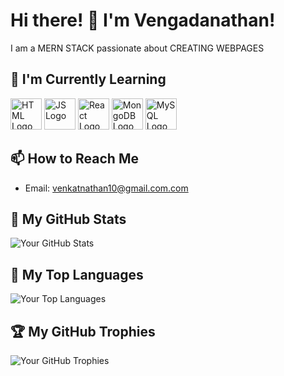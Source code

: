 
# Hi there! 👋 I'm Vengadanathan!

I am a MERN STACK passionate about CREATING WEBPAGES

## 🌱 I'm Currently Learning
<!-- Add HTML logo -->
<img src="https://www.pngitem.com/pimgs/m/23-237369_html5-and-css3-transparent-background-html-logo-hd.png" alt="HTML Logo" width="50" height="50" />

<!-- Add JS logo -->
<img src="https://i0.wp.com/theicom.org/wp-content/uploads/2016/03/js-logo.png?fit=500%2C500&ssl=1&w=640" alt="JS Logo" width="50" height="50" />

<!-- Add React logo -->
<img src="https://miro.medium.com/v2/resize:fit:1400/0*EitUXT-pqbaQSCTt.gif" alt="React Logo" width="50" height="50" />


<!-- Add MongoDB logo -->
<img src="https://w7.pngwing.com/pngs/956/695/png-transparent-mongodb-original-wordmark-logo-icon-thumbnail.png" alt="MongoDB Logo" width="50" height="50" />

<!-- Add MySQL logo -->
<img src="https://e7.pngegg.com/pngimages/1018/16/png-clipart-mysql-workbench-database-mysql-cluster-others-text-logo.png" alt="MySQL Logo" width="50" height="50" />



## 📫 How to Reach Me

- Email: [venkatnathan10@gmail.com.com](mailto:you@example.com)


## 🌈 My GitHub Stats

![Your GitHub Stats](https://github-readme-stats.vercel.app/api?username=yourusername&show_icons=true&theme=radical)

## 🚀 My Top Languages

![Your Top Languages](https://github-readme-stats.vercel.app/api/top-langs/?username=yourusername&layout=compact&theme=radical)

## 🏆 My GitHub Trophies

![Your GitHub Trophies](https://github-profile-trophy.vercel.app/?username=yourusername&theme=onedark)
